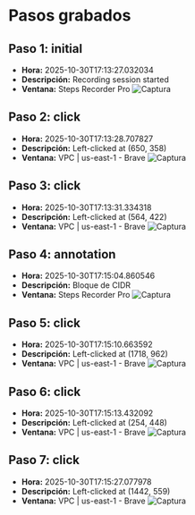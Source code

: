 # Pasos grabados

## Paso 1: initial
- **Hora:** 2025-10-30T17:13:27.032034
- **Descripción:** Recording session started
- **Ventana:** Steps Recorder Pro
![Captura](Capturas/step_000_initial_20251030_171326_837017.png)

## Paso 2: click
- **Hora:** 2025-10-30T17:13:28.707827
- **Descripción:** Left-clicked at (650, 358)
- **Ventana:** VPC | us-east-1 - Brave
![Captura](Capturas/step_001_20251030_171328_545017.png)

## Paso 3: click
- **Hora:** 2025-10-30T17:13:31.334318
- **Descripción:** Left-clicked at (564, 422)
- **Ventana:** VPC | us-east-1 - Brave
![Captura](Capturas/step_002_20251030_171331_169029.png)

## Paso 4: annotation
- **Hora:** 2025-10-30T17:15:04.860546
- **Descripción:** Bloque de CIDR
- **Ventana:** Steps Recorder Pro
![Captura](Capturas/step_003_20251030_171504_876611.png)

## Paso 5: click
- **Hora:** 2025-10-30T17:15:10.663592
- **Descripción:** Left-clicked at (1718, 962)
- **Ventana:** VPC | us-east-1 - Brave
![Captura](Capturas/step_004_20251030_171510_490373.png)

## Paso 6: click
- **Hora:** 2025-10-30T17:15:13.432092
- **Descripción:** Left-clicked at (254, 448)
- **Ventana:** VPC | us-east-1 - Brave
![Captura](Capturas/step_005_20251030_171513_257038.png)

## Paso 7: click
- **Hora:** 2025-10-30T17:15:27.077978
- **Descripción:** Left-clicked at (1442, 559)
- **Ventana:** VPC | us-east-1 - Brave
![Captura](Capturas/step_006_20251030_171526_904913.png)

